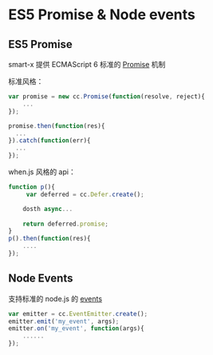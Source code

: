 # ES5 Promise & Node events

## ES5 Promise

smart-x 提供 ECMAScript 6 标准的 [Promise](https://github.com/jakearchibald/es6-promise) 机制

标准风格：

```js
var promise = new cc.Promise(function(resolve, reject){
	...
});

promise.then(function(res){
  ...
}).catch(function(err){
  ...
});
```

when.js 风格的 api：

```js
function p(){
     var deferred = cc.Defer.create();

    dosth async...
    
    return deferred.promise;
}
p().then(function(res){
    ....
});
```

## Node Events

支持标准的 node.js 的 [events](http://nodejs.org/api/events.html)

```js
var emitter = cc.EventEmitter.create();
emitter.emit('my_event', args);
emitter.on('my_event', function(args){
    ......
});
```





